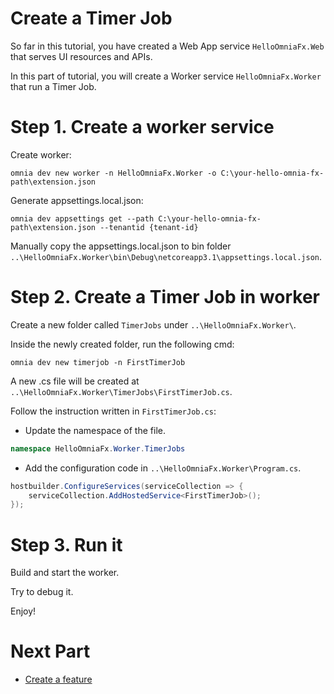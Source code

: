 # Create a Timer Job
So far in this tutorial, you have created a Web App service `HelloOmniaFx.Web` that serves UI resources and APIs.

In this part of tutorial, you will create a Worker service `HelloOmniaFx.Worker` that run a Timer Job.

# Step 1. Create a worker service

Create worker:

```
omnia dev new worker -n HelloOmniaFx.Worker -o C:\your-hello-omnia-fx-path\extension.json
```

Generate appsettings.local.json:

```
omnia dev appsettings get --path C:\your-hello-omnia-fx-path\extension.json --tenantid {tenant-id}
```

Manually copy the appsettings.local.json to bin folder `..\HelloOmniaFx.Worker\bin\Debug\netcoreapp3.1\appsettings.local.json`.

# Step 2. Create a Timer Job in worker

Create a new folder called `TimerJobs` under `..\HelloOmniaFx.Worker\`.

Inside the newly created folder, run the following cmd:

```
omnia dev new timerjob -n FirstTimerJob
```

A new .cs file will be created at `..\HelloOmniaFx.Worker\TimerJobs\FirstTimerJob.cs`.

Follow the instruction written in `FirstTimerJob.cs`:

- Update the namespace of the file.

```cs
namespace HelloOmniaFx.Worker.TimerJobs
```

- Add the configuration code in `..\HelloOmniaFx.Worker\Program.cs`.

```cs
hostbuilder.ConfigureServices(serviceCollection => {
    serviceCollection.AddHostedService<FirstTimerJob>();
});
```

# Step 3. Run it 

Build and start the worker. 

Try to debug it.

Enjoy!

# Next Part
-   [Create a feature](../create-feature#create-a-feature)